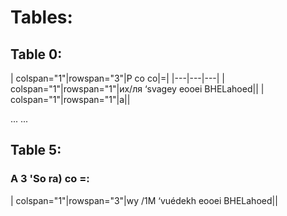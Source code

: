 # Tables:

## Table 0:
| colspan="1"|rowspan="3"|P co co|=|
|---|---|---|
| colspan="1"|rowspan="1"|их/ля ‘svagey eooei BHELahoed||
| colspan="1"|rowspan="1"|а||

...
...

## Table 5:
### A 3 'So ra) co =:
| colspan="1"|rowspan="3"|wy /1M ‘vuédekh eooei BHELahoed||